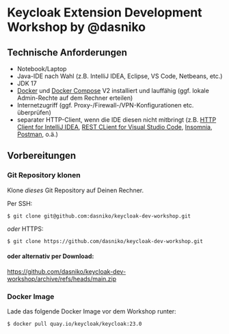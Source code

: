 # Keycloak Extension Development Workshop by @dasniko

## Technische Anforderungen

* Notebook/Laptop
* Java-IDE nach Wahl (z.B. IntelliJ IDEA, Eclipse, VS Code, Netbeans, etc.)
* JDK 17
* [Docker](https://www.docker.com/) und [Docker Compose](https://docs.docker.com/compose/) V2 installiert und lauffähig (ggf. lokale Admin-Rechte auf dem Rechner erteilen)
* Internetzugriff (ggf. Proxy-/Firewall-/VPN-Konfigurationen etc. überprüfen)
* separater HTTP-Client, wenn die IDE diesen nicht mitbringt (z.B. [HTTP Client for IntelliJ IDEA](https://www.jetbrains.com/help/idea/2023.3/http-client-in-product-code-editor.html), [REST CLient for Visual Studio Code](https://marketplace.visualstudio.com/items?itemName=humao.rest-client), [Insomnia](https://insomnia.rest/), [Postman](https://www.postman.com/), o.ä.)

## Vorbereitungen

### Git Repository klonen

Klone _dieses_ Git Repository auf Deinen Rechner.

Per SSH:

    $ git clone git@github.com:dasniko/keycloak-dev-workshop.git

_oder_ HTTPS:

    $ git clone https://github.com/dasniko/keycloak-dev-workshop.git

#### oder alternativ per Download:

https://github.com/dasniko/keycloak-dev-workshop/archive/refs/heads/main.zip

### Docker Image

Lade das folgende Docker Image vor dem Workshop runter:

    $ docker pull quay.io/keycloak/keycloak:23.0
